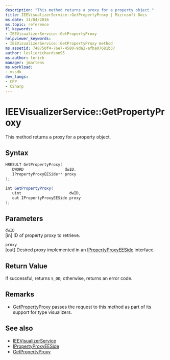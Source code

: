 ```yaml
---
description: "This method returns a proxy for a property object."
title: IEEVisualizerService::GetPropertyProxy | Microsoft Docs
ms.date: 11/04/2016
ms.topic: reference
f1_keywords:
- IEEVisualizerService::GetPropertyProxy
helpviewer_keywords:
- IEEVisualizerService::GetPropertyProxy method
ms.assetid: 748750f4-76e7-4580-9da2-afba07681b37
author: leslierichardson95
ms.author: lerich
manager: jmartens
ms.workload:
- vssdk
dev_langs:
- CPP
- CSharp
---
```

# IEEVisualizerService::GetPropertyProxy
This method returns a proxy for a property object.

## Syntax

```cpp
HRESULT GetPropertyProxy(
   DWORD                  dwID,
   IPropertyProxyEESide** proxy
);
```

```csharp
int GetPropertyProxy(
   uint                     dwID,
   out IPropertyProxyEESide proxy
);
```

## Parameters
`dwID`\
[in] ID of property proxy to retrieve.

`proxy`\
[out] Desired proxy implemented in an [IPropertyProxyEESide](../../../extensibility/debugger/reference/ipropertyproxyeeside.md) interface.

## Return Value
 If successful, returns `S_OK`; otherwise, returns an error code.

## Remarks
- [GetPropertyProxy](../../../extensibility/debugger/reference/ipropertyproxyprovider-getpropertyproxy.md) passes the request to this method as part of its support for type visualizers.

## See also
- [IEEVisualizerService](../../../extensibility/debugger/reference/ieevisualizerservice.md)
- [IPropertyProxyEESide](../../../extensibility/debugger/reference/ipropertyproxyeeside.md)
- [GetPropertyProxy](../../../extensibility/debugger/reference/ipropertyproxyprovider-getpropertyproxy.md)
